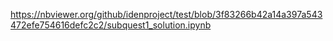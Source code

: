 https://nbviewer.org/github/idenproject/test/blob/3f83266b42a14a397a543472efe754616defc2c2/subquest1_solution.ipynb
